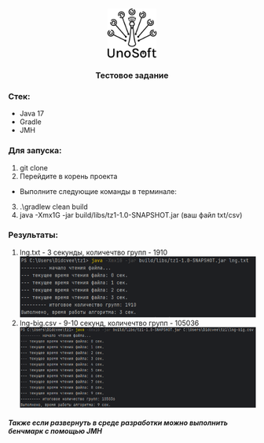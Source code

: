 
<br />
<div align="center">
  <a href="https://github.com/othneildrew/Best-README-Template">
    <img src="images/img.png" alt="Logo" width="100" height="100">
  </a>

<h3 align="center">Тестовое задание</h3>
</div>

### Стек:
* Java 17
* Gradle
* JMH
### Для запуска:
1) git clone 
2) Перейдите в корень проекта
* Выполните следующие команды в терминале:
3) .\gradlew clean build
4) java -Xmx1G -jar build/libs/tz1-1.0-SNAPSHOT.jar (ваш файл txt/csv)
### Результаты:
1) lng.txt - 3 секунды, количечтво групп - 1910
![Скриншот 1](images/img_1.png)
2) lng-big.csv - 9-10 секунд, количечтво групп - 105036
![Скриншот 2](images/img_2.png)
##### Также если развернуть в среде разработки можно выполнить бенчмарк с помощью JMH





